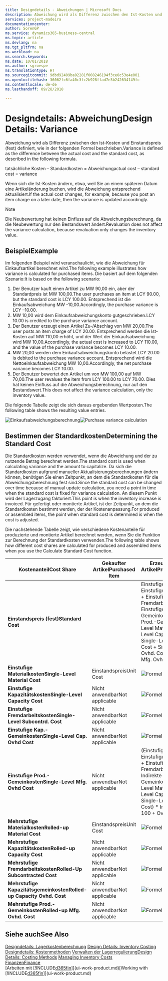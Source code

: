 ```yaml
---
title: Designdetails - Abweichungen | Microsoft Docs
description: Abweichung wird als Differenz zwischen den Ist-Kosten und Einstandspreis (fest) definiert, wie in der folgenden Formel beschrieben.
services: project-madeira
documentationcenter: 
author: SorenGP
ms.service: dynamics365-business-central
ms.topic: article
ms.devlang: na
ms.tgt_pltfrm: na
ms.workload: na
ms.search.keywords: 
ms.date: 10/01/2018
ms.author: sgroespe
ms.translationtype: HT
ms.sourcegitcommit: 9dbd92409ba02281f008246194f3ce0c53e4e001
ms.openlocfilehash: 36062fc6fa40c3fc2b928ffad7e3b242634149fc
ms.contentlocale: de-de
ms.lasthandoff: 09/28/2018

---
```

# <a name="design-details-variance"></a><span data-ttu-id="04bc1-103">Designdetails: Abweichung</span><span class="sxs-lookup"><span data-stu-id="04bc1-103">Design Details: Variance</span></span>
<span data-ttu-id="04bc1-104">Abweichung wird als Differenz zwischen den Ist-Kosten und Einstandspreis (fest) definiert, wie in der folgenden Formel beschrieben.</span><span class="sxs-lookup"><span data-stu-id="04bc1-104">Variance is defined as the difference between the actual cost and the standard cost, as described in the following formula.</span></span>  

 <span data-ttu-id="04bc1-105">tatsächliche Kosten – Standardkosten = Abweichung</span><span class="sxs-lookup"><span data-stu-id="04bc1-105">actual cost – standard cost = variance</span></span>  

 <span data-ttu-id="04bc1-106">Wenn sich die Ist-Kosten ändern, etwa, weil Sie an einem späteren Datum eine Artikeländerung buchen, wird die Abweichung entsprechend aktualisiert.</span><span class="sxs-lookup"><span data-stu-id="04bc1-106">If the actual cost changes, for example, because you post an item charge on a later date, then the variance is updated accordingly.</span></span>  

> [!NOTE]  
>  <span data-ttu-id="04bc1-107">Die Neubewertung hat keinen Einfluss auf die Abweichungsberechnung, da die Neubewertung nur den Bestandswert ändert.</span><span class="sxs-lookup"><span data-stu-id="04bc1-107">Revaluation does not affect the variance calculation, because revaluation only changes the inventory value.</span></span>  

## <a name="example"></a><span data-ttu-id="04bc1-108">Beispiel</span><span class="sxs-lookup"><span data-stu-id="04bc1-108">Example</span></span>  
 <span data-ttu-id="04bc1-109">Im folgenden Beispiel wird veranschaulicht, wie die Abweichung für Einkaufsartikel berechnet wird.</span><span class="sxs-lookup"><span data-stu-id="04bc1-109">The following example illustrates how variance is calculated for purchased items.</span></span> <span data-ttu-id="04bc1-110">Die basiert auf dem folgenden Szenario:</span><span class="sxs-lookup"><span data-stu-id="04bc1-110">It is based on the following scenario:</span></span>  

1.  <span data-ttu-id="04bc1-111">Der Benutzer kauft einen Artikel zu MW 90,00 ein, aber der Standardpreis ist MW 100,00.</span><span class="sxs-lookup"><span data-stu-id="04bc1-111">The user purchases an item at LCY 90.00, but the standard cost is LCY 100.00.</span></span> <span data-ttu-id="04bc1-112">Entsprechend ist die Einkaufsabweichung MW -10,00.</span><span class="sxs-lookup"><span data-stu-id="04bc1-112">Accordingly, the purchase variance is LCY –10.00.</span></span>  
2.  <span data-ttu-id="04bc1-113">MW 10,00 wird dem Einkaufsabweichungskonto gutgeschrieben.</span><span class="sxs-lookup"><span data-stu-id="04bc1-113">LCY 10.00 is credited to the purchase variance account.</span></span>  
3.  <span data-ttu-id="04bc1-114">Der Benutzer erzeugt einen Artikel Zu-/Abschlag von MW 20,00.</span><span class="sxs-lookup"><span data-stu-id="04bc1-114">The user posts an item charge of LCY 20.00.</span></span> <span data-ttu-id="04bc1-115">Entsprechend werden die Ist-Kosten auf MW 110,00 erhöht, und der Wert der Einkaufsabweichung wird MW 10,00.</span><span class="sxs-lookup"><span data-stu-id="04bc1-115">Accordingly, the actual cost is increased to LCY 110.00, and the value of the purchase variance becomes LCY 10.00.</span></span>  
4.  <span data-ttu-id="04bc1-116">MW 20,00 werden dem Einkaufsabweichungskonto belastet.</span><span class="sxs-lookup"><span data-stu-id="04bc1-116">LCY 20.00 is debited to the purchase variance account.</span></span> <span data-ttu-id="04bc1-117">Entsprechend wird die Nettoeinkaufsabweichung MW 10,00.</span><span class="sxs-lookup"><span data-stu-id="04bc1-117">Accordingly, the net purchase variance becomes LCY 10.00.</span></span>  
5.  <span data-ttu-id="04bc1-118">Der Benutzer bewertet den Artikel um von MW 100,00 auf MW 70,00.</span><span class="sxs-lookup"><span data-stu-id="04bc1-118">The user revalues the item from LCY 100.00 to LCY 70.00.</span></span> <span data-ttu-id="04bc1-119">Dies hat keinen Einfluss auf die Abweichungsberechnung, nur auf den Bestandswert.</span><span class="sxs-lookup"><span data-stu-id="04bc1-119">This does not affect the variance calculation, only the inventory value.</span></span>  

 <span data-ttu-id="04bc1-120">Die folgende Tabelle zeigt die sich daraus ergebenden Wertposten.</span><span class="sxs-lookup"><span data-stu-id="04bc1-120">The following table shows the resulting value entries.</span></span>  

 <span data-ttu-id="04bc1-121">![Einkaufsabweichungsberechnung](media/design_details_inventory_costing_11_purchase_variance.png "Einkaufsabweichungsberechnung")</span><span class="sxs-lookup"><span data-stu-id="04bc1-121">![Purchase variance calculation](media/design_details_inventory_costing_11_purchase_variance.png "Purchase variance calculation")</span></span>  

## <a name="determining-the-standard-cost"></a><span data-ttu-id="04bc1-122">Bestimmen der Standardkosten</span><span class="sxs-lookup"><span data-stu-id="04bc1-122">Determining the Standard Cost</span></span>  
 <span data-ttu-id="04bc1-123">Die Standardkosten werden verwendet, wenn die Abweichung und der zu nutzende Betrag berechnet werden.</span><span class="sxs-lookup"><span data-stu-id="04bc1-123">The standard cost is used when calculating variance and the amount to capitalize.</span></span> <span data-ttu-id="04bc1-124">Da sich die Standardkosten aufgrund manueller Aktualisierungsberechnungen ändern können, benötigen Sie einen Zeitpunkt, an dem die Standardkosten für die Abweichungsberechnung fest sind.</span><span class="sxs-lookup"><span data-stu-id="04bc1-124">Since the standard cost can be changed over time because of manual update calculation, you need a point in time when the standard cost is fixed for variance calculation.</span></span> <span data-ttu-id="04bc1-125">An diesem Punkt wird der Lagerzugang fakturiert.</span><span class="sxs-lookup"><span data-stu-id="04bc1-125">This point is when the inventory increase is invoiced.</span></span> <span data-ttu-id="04bc1-126">Für gefertigt oder montierte Artikel, ist der Zeitpunkt, an dem die Standardkosten bestimmt werden, der der Kostenanpassung.</span><span class="sxs-lookup"><span data-stu-id="04bc1-126">For produced or assembled items, the point when standard cost is determined is when the cost is adjusted.</span></span>  

 <span data-ttu-id="04bc1-127">Die nachstehende Tabelle zeigt, wie verschiedene Kostenanteile für produzierte und montierte Artikel berechnet werden, wenn Sie die Funktion zur Berechnung der Standardkosten verwenden.</span><span class="sxs-lookup"><span data-stu-id="04bc1-127">The following table shows how different cost shares are calculated for produced and assembled items when you use the Calculate Standard Cost function.</span></span>  

|<span data-ttu-id="04bc1-128">Kostenanteil</span><span class="sxs-lookup"><span data-stu-id="04bc1-128">Cost Share</span></span>|<span data-ttu-id="04bc1-129">Gekaufter Artikel</span><span class="sxs-lookup"><span data-stu-id="04bc1-129">Purchased Item</span></span>|<span data-ttu-id="04bc1-130">Erzeugter/Montierter Artikel</span><span class="sxs-lookup"><span data-stu-id="04bc1-130">Produced/Assembled Item</span></span>|  
|----------------|--------------------|------------------------------|  
|<span data-ttu-id="04bc1-131">**Einstandspreis (fest)**</span><span class="sxs-lookup"><span data-stu-id="04bc1-131">**Standard Cost**</span></span>||<span data-ttu-id="04bc1-132">Einstufige Materialkosten + Einstufige Kapazitätskosten + Einstufige Fremdarbeitskosten + Einstufige Kap.-Gemeinkosten + Einstufige Prod.-Gemeinkosten</span><span class="sxs-lookup"><span data-stu-id="04bc1-132">Single-Level Material Cost + Single-Level Capacity Cost + Single-Level Subcontrd. Cost + Single-Level Cap. Ovhd. Cost + Single-Level Mfg. Ovhd. Cost</span></span>|  
|<span data-ttu-id="04bc1-133">**Einstufige Materialkosten**</span><span class="sxs-lookup"><span data-stu-id="04bc1-133">**Single-Level Material Cost**</span></span>|<span data-ttu-id="04bc1-134">Einstandspreis</span><span class="sxs-lookup"><span data-stu-id="04bc1-134">Unit Cost</span></span>|<span data-ttu-id="04bc1-135">![Formel 1](media/design_details_inventory_costing_11_equation_1.png "Formel 1")</span><span class="sxs-lookup"><span data-stu-id="04bc1-135">![Equation 1](media/design_details_inventory_costing_11_equation_1.png "Equation 1")</span></span>|  
|<span data-ttu-id="04bc1-136">**Einstufige Kapazitätskosten**</span><span class="sxs-lookup"><span data-stu-id="04bc1-136">**Single-Level Capacity Cost**</span></span>|<span data-ttu-id="04bc1-137">Nicht anwendbar</span><span class="sxs-lookup"><span data-stu-id="04bc1-137">Not applicable</span></span>|<span data-ttu-id="04bc1-138">![Formel 2](media/design_details_inventory_costing_11_equation_2.png "Formel 2")</span><span class="sxs-lookup"><span data-stu-id="04bc1-138">![Equation 2](media/design_details_inventory_costing_11_equation_2.png "Equation 2")</span></span>|  
|<span data-ttu-id="04bc1-139">**Einstufige Fremdarbeitskosten**</span><span class="sxs-lookup"><span data-stu-id="04bc1-139">**Single-Level Subcontrd. Cost**</span></span>|<span data-ttu-id="04bc1-140">Nicht anwendbar</span><span class="sxs-lookup"><span data-stu-id="04bc1-140">Not applicable</span></span>|<span data-ttu-id="04bc1-141">![Formel 3](media/design_details_inventory_costing_11_equation_3.png "Formel 3")</span><span class="sxs-lookup"><span data-stu-id="04bc1-141">![Equation 3](media/design_details_inventory_costing_11_equation_3.png "Equation 3")</span></span>|  
|<span data-ttu-id="04bc1-142">**Einstufige Kap.-Gemeinkosten**</span><span class="sxs-lookup"><span data-stu-id="04bc1-142">**Single-Level Cap. Ovhd Cost**</span></span>|<span data-ttu-id="04bc1-143">Nicht anwendbar</span><span class="sxs-lookup"><span data-stu-id="04bc1-143">Not applicable</span></span>|<span data-ttu-id="04bc1-144">![Formel 4](media/design_details_inventory_costing_11_equation_4.png "Formel 4")</span><span class="sxs-lookup"><span data-stu-id="04bc1-144">![Equation 4](media/design_details_inventory_costing_11_equation_4.png "Equation 4")</span></span>|  
|<span data-ttu-id="04bc1-145">**Einstufige Prod.-Gemeinkosten**</span><span class="sxs-lookup"><span data-stu-id="04bc1-145">**Single-Level Mfg. Ovhd Cost**</span></span>|<span data-ttu-id="04bc1-146">Nicht anwendbar</span><span class="sxs-lookup"><span data-stu-id="04bc1-146">Not applicable</span></span>|<span data-ttu-id="04bc1-147">(Einstufige Materialkosten + Einstufige Kapazitätskosten + Einstufige Fremdarbeitskosten) \* Indirekte Kosten %/100 + Gemeinkostensatz</span><span class="sxs-lookup"><span data-stu-id="04bc1-147">(Single-Level Material Cost + Single-Level Capacity Cost + Single-Level Subcontrd. Cost) \* Indirect Cost % / 100 + Overhead Rate</span></span>|  
|<span data-ttu-id="04bc1-148">**Mehrstufige Materialkosten**</span><span class="sxs-lookup"><span data-stu-id="04bc1-148">**Rolled-up Material Cost**</span></span>|<span data-ttu-id="04bc1-149">Einstandspreis</span><span class="sxs-lookup"><span data-stu-id="04bc1-149">Unit Cost</span></span>|<span data-ttu-id="04bc1-150">![Formel 5](media/design_details_inventory_costing_11_equation_5.png "Formel 5")</span><span class="sxs-lookup"><span data-stu-id="04bc1-150">![Equation 5](media/design_details_inventory_costing_11_equation_5.png "Equation 5")</span></span>|  
|<span data-ttu-id="04bc1-151">**Mehrstufige Kapazitätskosten**</span><span class="sxs-lookup"><span data-stu-id="04bc1-151">**Rolled-up Capacity Cost**</span></span>|<span data-ttu-id="04bc1-152">Nicht anwendbar</span><span class="sxs-lookup"><span data-stu-id="04bc1-152">Not applicable</span></span>|<span data-ttu-id="04bc1-153">![Formel 6](media/design_details_inventory_costing_11_equation_6.png "Formel 6")</span><span class="sxs-lookup"><span data-stu-id="04bc1-153">![Equation 6](media/design_details_inventory_costing_11_equation_6.png "Equation 6")</span></span>|  
|<span data-ttu-id="04bc1-154">**Mehrstufige Fremdarbeitskosten**</span><span class="sxs-lookup"><span data-stu-id="04bc1-154">**Rolled-Up Subcontracted Cost**</span></span>|<span data-ttu-id="04bc1-155">Nicht anwendbar</span><span class="sxs-lookup"><span data-stu-id="04bc1-155">Not applicable</span></span>|<span data-ttu-id="04bc1-156">![Formel 7](media/design_details_inventory_costing_11_equation_7.png "Formel 7")</span><span class="sxs-lookup"><span data-stu-id="04bc1-156">![Equation 7](media/design_details_inventory_costing_11_equation_7.png "Equation 7")</span></span>|  
|<span data-ttu-id="04bc1-157">**Mehrstufige Kapazitätsgemeinkosten**</span><span class="sxs-lookup"><span data-stu-id="04bc1-157">**Rolled-up Capacity Ovhd. Cost**</span></span>|<span data-ttu-id="04bc1-158">Nicht anwendbar</span><span class="sxs-lookup"><span data-stu-id="04bc1-158">Not applicable</span></span>|<span data-ttu-id="04bc1-159">![Formel 8](media/design_details_inventory_costing_11_equation_8.png "Formel 8")</span><span class="sxs-lookup"><span data-stu-id="04bc1-159">![Equation 8](media/design_details_inventory_costing_11_equation_8.png "Equation 8")</span></span>|  
|<span data-ttu-id="04bc1-160">**Mehrstufige Prod.-Gemeinkosten**</span><span class="sxs-lookup"><span data-stu-id="04bc1-160">**Rolled-up Mfg. Ovhd. Cost**</span></span>|<span data-ttu-id="04bc1-161">Nicht anwendbar</span><span class="sxs-lookup"><span data-stu-id="04bc1-161">Not applicable</span></span>|<span data-ttu-id="04bc1-162">![Formel 9](media/design_details_inventory_costing_11_equation_9.png "Formel 9")</span><span class="sxs-lookup"><span data-stu-id="04bc1-162">![Equation 9](media/design_details_inventory_costing_11_equation_9.png "Equation 9")</span></span>|  

## <a name="see-also"></a><span data-ttu-id="04bc1-163">Siehe auch</span><span class="sxs-lookup"><span data-stu-id="04bc1-163">See Also</span></span>  
 <span data-ttu-id="04bc1-164">[Designdetails: Lagerkostenberechnung](design-details-inventory-costing.md) </span><span class="sxs-lookup"><span data-stu-id="04bc1-164">[Design Details: Inventory Costing](design-details-inventory-costing.md) </span></span>  
 <span data-ttu-id="04bc1-165">[Designdetails: Kostenmethoden](design-details-costing-methods.md) [Verwalten der Lagerregulierung](finance-manage-inventory-costs.md)</span><span class="sxs-lookup"><span data-stu-id="04bc1-165">[Design Details: Costing Methods](design-details-costing-methods.md) [Managing Inventory Costs](finance-manage-inventory-costs.md)</span></span>  
 [<span data-ttu-id="04bc1-166">Finanzen</span><span class="sxs-lookup"><span data-stu-id="04bc1-166">Finance</span></span>](finance.md)  
 <span data-ttu-id="04bc1-167">[Arbeiten mit [!INCLUDE[d365fin](includes/d365fin_md.md)]](ui-work-product.md)</span><span class="sxs-lookup"><span data-stu-id="04bc1-167">[Working with [!INCLUDE[d365fin](includes/d365fin_md.md)]](ui-work-product.md)</span></span>

